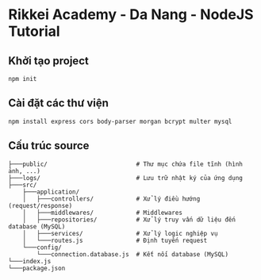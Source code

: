 # Rikkei Academy - Da Nang - NodeJS Tutorial

## Khởi tạo project
```shell
npm init
```

## Cài đặt các thư viện

```shell
npm install express cors body-parser morgan bcrypt multer mysql
```

## Cấu trúc source

```
├───public/                         # Thư mục chứa file tĩnh (hình ảnh, ...)
├───logs/                           # Lưu trữ nhật ký của ứng dụng
├───src/
    ├───application/
    │   ├───controllers/            # Xử lý điều hướng (request/response)
    │   ├───middlewares/            # Middlewares
    │   ├───repositories/           # Xử lý truy vấn dữ liệu đến database (MySQL)
    │   ├───services/               # Xử lý logic nghiệp vụ
    │   └───routes.js               # Định tuyến request
    └───config/
        └───connection.database.js  # Kết nối database (MySQL)
└───index.js
└───package.json
```
